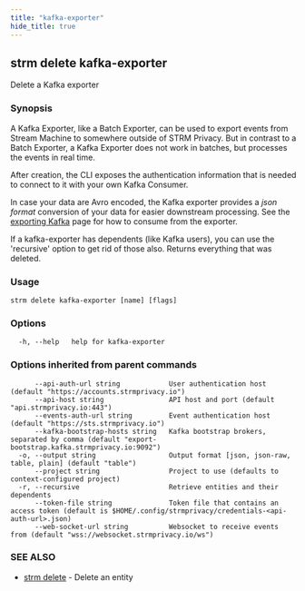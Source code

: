 ```yaml
---
title: "kafka-exporter"
hide_title: true
---
```

## strm delete kafka-exporter

Delete a Kafka exporter

### Synopsis

A Kafka Exporter, like a Batch Exporter, can be used to export events from Stream Machine to somewhere outside of STRM
Privacy. But in contrast to a Batch Exporter, a Kafka Exporter does not work in batches, but processes the events in
real time.

After creation, the CLI exposes the authentication information that is needed to connect to it with your own Kafka
Consumer.

In case your data are Avro encoded, the Kafka exporter provides a *json format* conversion of your data for easier
downstream processing. See the [exporting Kafka](quickstart/exporting-kafka.md) page for how to consume from the
exporter.

If a kafka-exporter has dependents (like Kafka users), you can use
the 'recursive' option to get rid of those also.
Returns everything that was deleted.

### Usage

```
strm delete kafka-exporter [name] [flags]
```

### Options

```
  -h, --help   help for kafka-exporter
```

### Options inherited from parent commands

```
      --api-auth-url string            User authentication host (default "https://accounts.strmprivacy.io")
      --api-host string                API host and port (default "api.strmprivacy.io:443")
      --events-auth-url string         Event authentication host (default "https://sts.strmprivacy.io")
      --kafka-bootstrap-hosts string   Kafka bootstrap brokers, separated by comma (default "export-bootstrap.kafka.strmprivacy.io:9092")
  -o, --output string                  Output format [json, json-raw, table, plain] (default "table")
      --project string                 Project to use (defaults to context-configured project)
  -r, --recursive                      Retrieve entities and their dependents
      --token-file string              Token file that contains an access token (default is $HOME/.config/strmprivacy/credentials-<api-auth-url>.json)
      --web-socket-url string          Websocket to receive events from (default "wss://websocket.strmprivacy.io/ws")
```

### SEE ALSO

* [strm delete](/cli-reference/strm/delete/index.md)	 - Delete an entity

